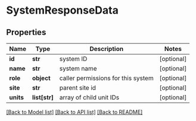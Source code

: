 # SystemResponseData

## Properties
Name | Type | Description | Notes
------------ | ------------- | ------------- | -------------
**id** | **str** | system ID | [optional] 
**name** | **str** | system name | [optional] 
**role** | **object** | caller permissions for this system | [optional] 
**site** | **str** | parent site id | [optional] 
**units** | **list[str]** | array of child unit IDs | [optional] 

[[Back to Model list]](../README.md#documentation-for-models) [[Back to API list]](../README.md#documentation-for-api-endpoints) [[Back to README]](../README.md)

